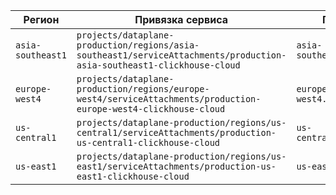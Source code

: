 
| Регион       | Привязка сервиса                                         | Приватный DNS домен          |
|--------------|--------------------------------------------------------|------------------------------|
|`asia-southeast1`| `projects/dataplane-production/regions/asia-southeast1/serviceAttachments/production-asia-southeast1-clickhouse-cloud`| `asia-southeast1.p.gcp.clickhouse.cloud`|
|`europe-west4`| `projects/dataplane-production/regions/europe-west4/serviceAttachments/production-europe-west4-clickhouse-cloud`| `europe-west4.p.gcp.clickhouse.cloud` |
|`us-central1`| `projects/dataplane-production/regions/us-central1/serviceAttachments/production-us-central1-clickhouse-cloud` | `us-central1.p.gcp.clickhouse.cloud` |
|`us-east1`| `projects/dataplane-production/regions/us-east1/serviceAttachments/production-us-east1-clickhouse-cloud` | `us-east1.p.gcp.clickhouse.cloud` |
```
